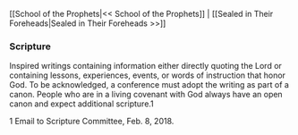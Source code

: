 [[School of the Prophets|<< School of the Prophets]]  |  [[Sealed in Their Foreheads|Sealed in Their Foreheads >>]]

### Scripture
Inspired writings containing information either directly quoting the Lord or containing lessons, experiences, events, or words of instruction that honor God. To be acknowledged, a conference must adopt the writing as part of a canon. People who are in a living covenant with God always have an open canon and expect additional scripture.1



1 Email to Scripture Committee, Feb. 8, 2018.